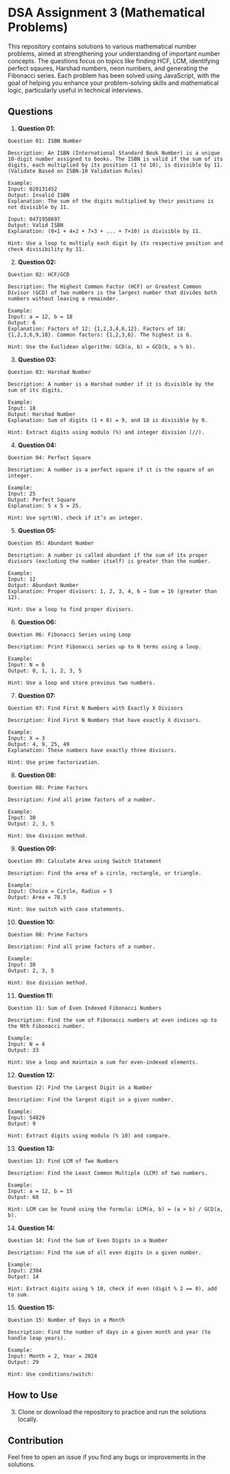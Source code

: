 # DSA Assignment 3 (Mathematical Problems)

This repository contains solutions to various mathematical number problems, aimed at strengthening your understanding of important number concepts. The questions focus on topics like finding HCF, LCM, identifying perfect sqaures, Harshad numbers, neon numbers, and generating the Fibonacci series. Each problem has been solved using JavaScript, with the goal of helping you enhance your problem-solving skills and mathematical logic, particularly useful in technical interviews.

## Questions

1. **Question 01:**

```
Question 01: ISBN Number

Description: An ISBN (International Standard Book Number) is a unique 10-digit number assigned to books. The ISBN is valid if the sum of its digits, each multiplied by its position (1 to 10), is divisible by 11. (Validate Based on ISBN-10 Validation Rules)

Example:
Input: 020131452
Output: Invalid ISBN
Explanation: The sum of the digits multiplied by their positions is not divisible by 11.

Input: 0471958697
Output: Valid ISBN
Explanation: (0×1 + 4×2 + 7×3 + ... + 7×10) is divisible by 11.

Hint: Use a loop to multiply each digit by its respective position and check divisibility by 11.
```

2. **Question 02:**

```
Question 02: HCF/GCD

Description: The Highest Common Factor (HCF) or Greatest Common Divisor (GCD) of two numbers is the largest number that divides both numbers without leaving a remainder.

Example:
Input: a = 12, b = 18
Output: 6
Explanation: Factors of 12: {1,2,3,4,6,12}. Factors of 18: {1,2,3,6,9,18}. Common factors: {1,2,3,6}. The highest is 6.

Hint: Use the Euclidean algorithm: GCD(a, b) = GCD(b, a % b).
```

3. **Question 03:**

```
Question 03: Harshad Number

Description: A number is a Harshad number if it is divisible by the sum of its digits.

Example:
Input: 18
Output: Harshad Number
Explanation: Sum of digits (1 + 8) = 9, and 18 is divisible by 9.

Hint: Extract digits using modulo (%) and integer division (//).
```

4. **Question 04:**

```
Question 04: Perfect Square

Description: A number is a perfect square if it is the square of an integer.

Example:
Input: 25
Output: Perfect Square
Explanation: 5 x 5 = 25.

Hint: Use sqrt(N), check if it’s an integer.
```

5. **Question 05:**

```
Question 05: Abundant Number

Description: A number is called abundant if the sum of its proper divisors (excluding the number itself) is greater than the number.

Example:
Input: 12
Output: Abundant Number
Explanation: Proper divisors: 1, 2, 3, 4, 6 → Sum = 16 (greater than 12).

Hint: Use a loop to find proper divisors.
```

6. **Question 06:**

```
Question 06: Fibonacci Series using Loop

Description: Print Fibonacci series up to N terms using a loop.

Example:
Input: N = 6
Output: 0, 1, 1, 2, 3, 5

Hint: Use a loop and store previous two numbers.
```

7. **Question 07:**

```
Question 07: Find First N Numbers with Exactly X Divisors

Description: Find First N Numbers that have exactly X divisors.

Example:
Input: X = 3
Output: 4, 9, 25, 49
Explanation: These numbers have exactly three divisors.

Hint: Use prime factorization.
```

8. **Question 08:**

```
Question 08: Prime Factors

Description: Find all prime factors of a number.

Example:
Input: 30
Output: 2, 3, 5

Hint: Use division method.
```

9. **Question 09:**

```
Question 09: Calculate Area using Switch Statement

Description: Find the area of a circle, rectangle, or triangle.

Example:
Input: Choice = Circle, Radius = 5
Output: Area = 78.5

Hint: Use switch with case statements.
```

10. **Question 10:**

```
Question 08: Prime Factors

Description: Find all prime factors of a number.

Example:
Input: 30
Output: 2, 3, 5

Hint: Use division method.
```

11. **Question 11:**

```
Question 11: Sum of Even Indexed Fibonacci Numbers

Description: Find the sum of Fibonacci numbers at even indices up to the Nth Fibonacci number.

Example:
Input: N = 4
Output: 33

Hint: Use a loop and maintain a sum for even-indexed elements.
```

12. **Question 12:**

```
Question 12: Find the Largest Digit in a Number

Description: Find the largest digit in a given number.

Example:
Input: 54829
Output: 9

Hint: Extract digits using modulo (% 10) and compare.
```

13. **Question 13:**

```
Question 13: Find LCM of Two Numbers

Description: Find the Least Common Multiple (LCM) of two numbers.

Example:
Input: a = 12, b = 15
Output: 60

Hint: LCM can be found using the formula: LCM(a, b) = (a × b) / GCD(a, b).
```

14. **Question 14:**

```
Question 14: Find the Sum of Even Digits in a Number

Description: Find the sum of all even digits in a given number.

Example:
Input: 2384
Output: 14

Hint: Extract digits using % 10, check if even (digit % 2 == 0), add to sum.
```

15. **Question 15:**

```
Question 15: Number of Days in a Month

Description: Find the number of days in a given month and year (to handle leap years).

Example:
Input: Month = 2, Year = 2024
Output: 29

Hint: Use conditions/switch:
```

## How to Use

3. Clone or download the repository to practice and run the solutions locally.

## Contribution

Feel free to open an issue if you find any bugs or improvements in the solutions.
